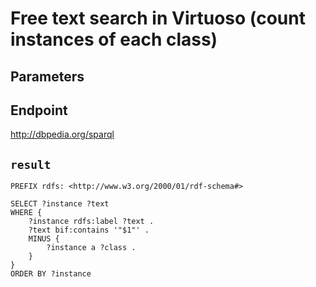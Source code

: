 # Free text search in Virtuoso (count instances of each class)

## Parameters


## Endpoint
http://dbpedia.org/sparql

## `result`

```sparql
PREFIX rdfs: <http://www.w3.org/2000/01/rdf-schema#>

SELECT ?instance ?text
WHERE {
    ?instance rdfs:label ?text .
    ?text bif:contains '"$1"' .
    MINUS {
        ?instance a ?class .
    }
}
ORDER BY ?instance


```
